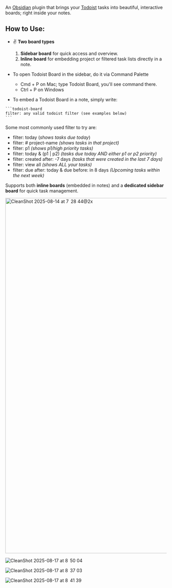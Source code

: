 An [Obsidian](https://obsidian.md) plugin that brings your [Todoist](https://todoist.com) tasks into beautiful, interactive boards; right inside your notes.
## **How to Use**:
- ✌️ **Two board types**
    1. **Sidebar board** for quick access and overview. 
    2.  **Inline board** for embedding project or filtered task lists directly in a note.

- To open Todoist Board in the sidebar, do it via Command Palette
	- Cmd + P on Mac; type Todoist Board, you'll see command there.
	- Ctrl + P on Windows
- To embed a Todoist Board in a note, simply write:
````
```todoist-board
filter: any valid todoist filter (see examples below)
```
````

Some most commonly used filter to try are:
- filter: today (*shows tasks due today*)
- filter: # project-name *(shows tasks in that project)*
- filter: p1 *(shows p1/high priority tasks)*
- filter: today & (p1 | p2) *(tasks due today AND either p1 or p2 priority)*
- filter: created after: -7 days *(tasks that were created in the last 7 days)*
- filter: view all *(shows ALL your tasks)*
- filter: due after: today & due before: in 8 days *(Upcoming tasks within the next week)*


Supports both **inline boards** (embedded in notes) and a **dedicated sidebar board** for quick task management.

<img width="1584" height="1110" alt="CleanShot 2025-08-14 at 7  28 44@2x" src="https://github.com/user-attachments/assets/6a9f23ae-98cb-4f6e-8624-5c03fa9579ef" />

![CleanShot 2025-08-17 at 8  50 04](https://github.com/user-attachments/assets/8031cdab-ade9-4e8a-963f-cc946fe5561d)

![CleanShot 2025-08-17 at 8  37 03](https://github.com/user-attachments/assets/6cc0ad33-8e6d-48e0-911f-863bde8d7fa5)

![CleanShot 2025-08-17 at 8  41 39](https://github.com/user-attachments/assets/41e8ff5d-caf4-414d-816f-dbfcceafebb5)


